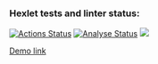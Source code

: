 ### Hexlet tests and linter status:
[![Actions Status](https://github.com/DmitriyLazarev/frontend-project-lvl3/workflows/hexlet-check/badge.svg)](https://github.com/DmitriyLazarev/frontend-project-lvl3/actions)
[![Analyse Status](https://github.com/DmitriyLazarev/frontend-project-lvl3/actions/workflows/analyse.yml/badge.svg)](https://github.com/DmitriyLazarev/frontend-project-lvl3/actions)
<a href="https://codeclimate.com/github/DmitriyLazarev/frontend-project-lvl3/maintainability"><img src="https://api.codeclimate.com/v1/badges/1e0e46cb24ba67c8a854/maintainability" /></a>

<a href="https://frontend-project-lvl3-pi-five.vercel.app/">Demo link</a>
